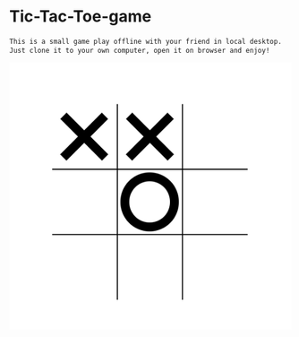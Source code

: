 # Tic-Tac-Toe-game
```
This is a small game play offline with your friend in local desktop.
Just clone it to your own computer, open it on browser and enjoy!
```
![](images/Playing.jpg)
